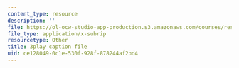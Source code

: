 ```yaml
---
content_type: resource
description: ''
file: https://ol-ocw-studio-app-production.s3.amazonaws.com/courses/res-3-003-learn-to-build-your-own-videogame-with-the-unity-game-engine-and-microsoft-kinect-january-iap-2017/ce1280490c1e530f928f878244af2bd4_lKX4aGOzNvo.vtt
file_type: application/x-subrip
resourcetype: Other
title: 3play caption file
uid: ce128049-0c1e-530f-928f-878244af2bd4
---
```

